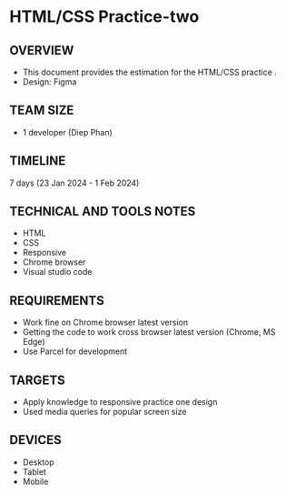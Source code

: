 # HTML/CSS Practice-two
## OVERVIEW
- This document provides the estimation for the HTML/CSS practice .
- Design: Figma
## TEAM SIZE
- 1 developer (Diep Phan)
## TIMELINE
7 days (23 Jan 2024 - 1 Feb 2024)
## TECHNICAL AND TOOLS NOTES
- HTML
- CSS
- Responsive
- Chrome browser
- Visual studio code
## REQUIREMENTS
- Work fine on Chrome browser latest version
- Getting the code to work cross browser latest version (Chrome, MS Edge)
- Use Parcel for development
## TARGETS
- Apply knowledge to responsive practice one design
- Used media queries for popular screen size
## DEVICES
- Desktop
- Tablet
- Mobile



